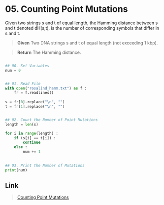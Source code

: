 # 05. Counting Point Mutations

Given two strings s and t of equal length, the Hamming distance between s and t denoted dH(s,t), is the number of corresponding symbols that differ in s and t.


> **Given**
>  Two DNA strings s and t of equal length (not exceeding 1 kbp).

> **Return**
> The Hamming distance. 
 
```python

## 00. Set Variables
num = 0


## 01. Read File
with open("rosalind_hamm.txt") as f :
	fr = f.readlines()
	
s = fr[0].replace("\n", "")
t = fr[1].replace("\n", "")


## 02. Count the Number of Point Mutations 
length = len(s)

for i in range(length) :
	if (s[i] == t[i]) :
		continue
	else :
		num += 1
    
    
## 03. Print the Number of Mutations
print(num)

```



## Link

> [Counting Point Mutations](http://rosalind.info/problems/hamm/)
